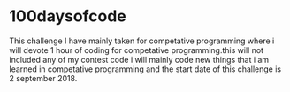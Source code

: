 # 100daysofcode

This challenge I have mainly taken for competative programming where i will devote 1 hour of coding for competative programming.this will not included any of my contest code i will mainly code new things that i am learned in competative programming and the start date of this challenge is 2 september 2018.
